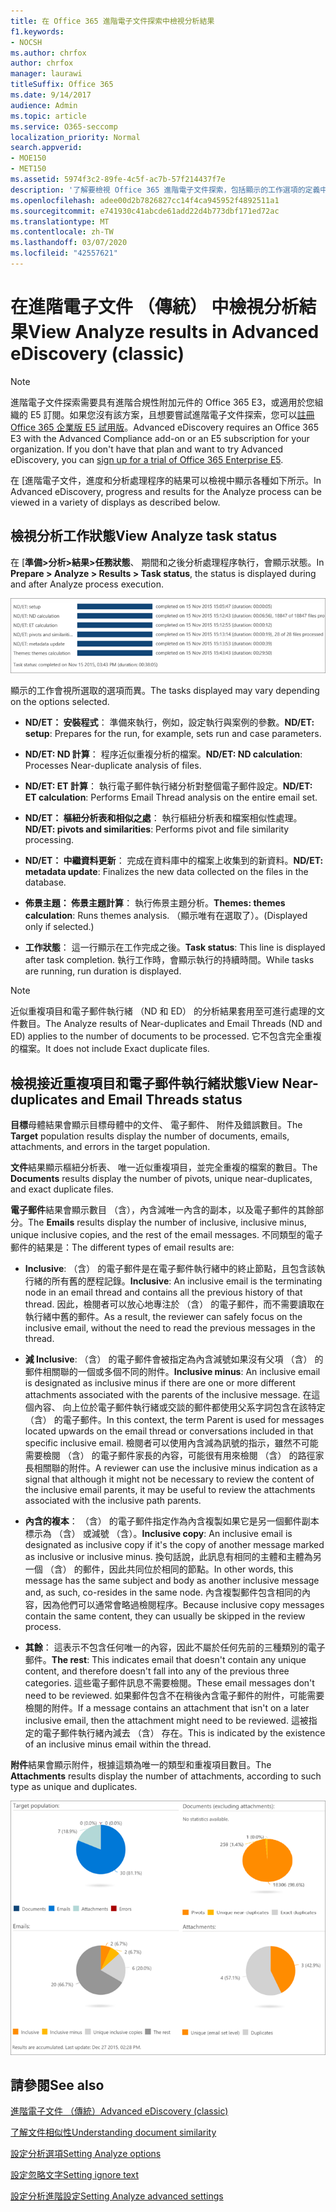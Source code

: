 ```yaml
---
title: 在 Office 365 進階電子文件探索中檢視分析結果
f1.keywords:
- NOCSH
ms.author: chrfox
author: chrfox
manager: laurawi
titleSuffix: Office 365
ms.date: 9/14/2017
audience: Admin
ms.topic: article
ms.service: O365-seccomp
localization_priority: Normal
search.appverid:
- MOE150
- MET150
ms.assetid: 5974f3c2-89fe-4c5f-ac7b-57f214437f7e
description: '了解要檢視 Office 365 進階電子文件探索，包括顯示的工作選項的定義中的分析處理的結果。  '
ms.openlocfilehash: adee00d2b7826827cc14f4ca945952f4892511a1
ms.sourcegitcommit: e741930c41abcde61add22d4b773dbf171ed72ac
ms.translationtype: MT
ms.contentlocale: zh-TW
ms.lasthandoff: 03/07/2020
ms.locfileid: "42557621"
---
```

# <a name="view-analyze-results-in-advanced-ediscovery-classic"></a><span data-ttu-id="5d991-103">在進階電子文件 （傳統） 中檢視分析結果</span><span class="sxs-lookup"><span data-stu-id="5d991-103">View Analyze results in Advanced eDiscovery (classic)</span></span>

> [!NOTE]
> <span data-ttu-id="5d991-p101">進階電子文件探索需要具有進階合規性附加元件的 Office 365 E3，或適用於您組織的 E5 訂閱。如果您沒有該方案，且想要嘗試進階電子文件探索，您可以[註冊 Office 365 企業版 E5 試用版](https://go.microsoft.com/fwlink/p/?LinkID=698279)。</span><span class="sxs-lookup"><span data-stu-id="5d991-p101">Advanced eDiscovery requires an Office 365 E3 with the Advanced Compliance add-on or an E5 subscription for your organization. If you don't have that plan and want to try Advanced eDiscovery, you can [sign up for a trial of Office 365 Enterprise E5](https://go.microsoft.com/fwlink/p/?LinkID=698279).</span></span> 
  
<span data-ttu-id="5d991-106">在 [進階電子文件，進度和分析處理程序的結果可以檢視中顯示各種如下所示。</span><span class="sxs-lookup"><span data-stu-id="5d991-106">In Advanced eDiscovery, progress and results for the Analyze process can be viewed in a variety of displays as described below.</span></span>
  
## <a name="view-analyze-task-status"></a><span data-ttu-id="5d991-107">檢視分析工作狀態</span><span class="sxs-lookup"><span data-stu-id="5d991-107">View Analyze task status</span></span>

<span data-ttu-id="5d991-108">在 [**準備\>分析\>結果\>任務狀態**、 期間和之後分析處理程序執行，會顯示狀態。</span><span class="sxs-lookup"><span data-stu-id="5d991-108">In **Prepare \> Analyze \> Results \> Task status**, the status is displayed during and after Analyze process execution.</span></span> 
  
![分析工作狀態](../media/d0372978-ce08-4f4e-a1fc-aa918ae44364.png)
  
<span data-ttu-id="5d991-110">顯示的工作會視所選取的選項而異。</span><span class="sxs-lookup"><span data-stu-id="5d991-110">The tasks displayed may vary depending on the options selected.</span></span> 
  
- <span data-ttu-id="5d991-111">**ND/ET： 安裝程式**： 準備來執行，例如，設定執行與案例的參數。</span><span class="sxs-lookup"><span data-stu-id="5d991-111">**ND/ET: setup**: Prepares for the run, for example, sets run and case parameters.</span></span>
    
- <span data-ttu-id="5d991-112">**ND/ET: ND 計算**： 程序近似重複分析的檔案。</span><span class="sxs-lookup"><span data-stu-id="5d991-112">**ND/ET: ND calculation**: Processes Near-duplicate analysis of files.</span></span>
    
- <span data-ttu-id="5d991-113">**ND/ET: ET 計算**： 執行電子郵件執行緒分析對整個電子郵件設定。</span><span class="sxs-lookup"><span data-stu-id="5d991-113">**ND/ET: ET calculation**: Performs Email Thread analysis on the entire email set.</span></span>
    
- <span data-ttu-id="5d991-114">**ND/ET： 樞紐分析表和相似之處**： 執行樞紐分析表和檔案相似性處理。</span><span class="sxs-lookup"><span data-stu-id="5d991-114">**ND/ET: pivots and similarities**: Performs pivot and file similarity processing.</span></span>
    
- <span data-ttu-id="5d991-115">**ND/ET： 中繼資料更新**： 完成在資料庫中的檔案上收集到的新資料。</span><span class="sxs-lookup"><span data-stu-id="5d991-115">**ND/ET: metadata update**: Finalizes the new data collected on the files in the database.</span></span>
    
- <span data-ttu-id="5d991-116">**佈景主題： 佈景主題計算**： 執行佈景主題分析。</span><span class="sxs-lookup"><span data-stu-id="5d991-116">**Themes: themes calculation**: Runs themes analysis.</span></span> <span data-ttu-id="5d991-117">（顯示唯有在選取了）。</span><span class="sxs-lookup"><span data-stu-id="5d991-117">(Displayed only if selected.)</span></span>
    
- <span data-ttu-id="5d991-118">**工作狀態**： 這一行顯示在工作完成之後。</span><span class="sxs-lookup"><span data-stu-id="5d991-118">**Task status**: This line is displayed after task completion.</span></span> <span data-ttu-id="5d991-119">執行工作時，會顯示執行的持續時間。</span><span class="sxs-lookup"><span data-stu-id="5d991-119">While tasks are running, run duration is displayed.</span></span>
    
> [!NOTE]
> <span data-ttu-id="5d991-120">近似重複項目和電子郵件執行緒 （ND 和 ED） 的分析結果套用至可進行處理的文件數目。</span><span class="sxs-lookup"><span data-stu-id="5d991-120">The Analyze results of Near-duplicates and Email Threads (ND and ED) applies to the number of documents to be processed.</span></span> <span data-ttu-id="5d991-121">它不包含完全重複的檔案。</span><span class="sxs-lookup"><span data-stu-id="5d991-121">It does not include Exact duplicate files.</span></span> 
  
## <a name="view-near-duplicates-and-email-threads-status"></a><span data-ttu-id="5d991-122">檢視接近重複項目和電子郵件執行緒狀態</span><span class="sxs-lookup"><span data-stu-id="5d991-122">View Near-duplicates and Email Threads status</span></span>

<span data-ttu-id="5d991-123">**目標**母體結果會顯示目標母體中的文件、 電子郵件、 附件及錯誤數目。</span><span class="sxs-lookup"><span data-stu-id="5d991-123">The **Target** population results display the number of documents, emails, attachments, and errors in the target population.</span></span> 
  
<span data-ttu-id="5d991-124">**文件**結果顯示樞紐分析表、 唯一近似重複項目，並完全重複的檔案的數目。</span><span class="sxs-lookup"><span data-stu-id="5d991-124">The **Documents** results display the number of pivots, unique near-duplicates, and exact duplicate files.</span></span> 
  
<span data-ttu-id="5d991-125">**電子郵件**結果會顯示數目 （含），內含減唯一內含的副本，以及電子郵件的其餘部分。</span><span class="sxs-lookup"><span data-stu-id="5d991-125">The **Emails** results display the number of inclusive, inclusive minus, unique inclusive copies, and the rest of the email messages.</span></span> <span data-ttu-id="5d991-126">不同類型的電子郵件的結果是：</span><span class="sxs-lookup"><span data-stu-id="5d991-126">The different types of email results are:</span></span> 
  
- <span data-ttu-id="5d991-127">**Inclusive**: （含） 的電子郵件是在電子郵件執行緒中的終止節點，且包含該執行緒的所有舊的歷程記錄。</span><span class="sxs-lookup"><span data-stu-id="5d991-127">**Inclusive**: An inclusive email is the terminating node in an email thread and contains all the previous history of that thread.</span></span> <span data-ttu-id="5d991-128">因此，檢閱者可以放心地專注於 （含） 的電子郵件，而不需要讀取在執行緒中舊的郵件。</span><span class="sxs-lookup"><span data-stu-id="5d991-128">As a result, the reviewer can safely focus on the inclusive email, without the need to read the previous messages in the thread.</span></span> 
    
- <span data-ttu-id="5d991-129">**減 Inclusive**: （含） 的電子郵件會被指定為內含減號如果沒有父項 （含） 的郵件相關聯的一個或多個不同的附件。</span><span class="sxs-lookup"><span data-stu-id="5d991-129">**Inclusive minus**: An inclusive email is designated as inclusive minus if there are one or more different attachments associated with the parents of the inclusive message.</span></span> <span data-ttu-id="5d991-130">在這個內容、 向上位於電子郵件執行緒或交談的郵件都使用父系字詞包含在該特定 （含） 的電子郵件。</span><span class="sxs-lookup"><span data-stu-id="5d991-130">In this context, the term Parent is used for messages located upwards on the email thread or conversations included in that specific inclusive email.</span></span> <span data-ttu-id="5d991-131">檢閱者可以使用內含減為訊號的指示，雖然不可能需要檢閱 （含） 的電子郵件家長的內容，可能很有用來檢閱 （含） 的路徑家長相關聯的附件。</span><span class="sxs-lookup"><span data-stu-id="5d991-131">A reviewer can use the inclusive minus indication as a signal that although it might not be necessary to review the content of the inclusive email parents, it may be useful to review the attachments associated with the inclusive path parents.</span></span> 
    
- <span data-ttu-id="5d991-132">**內含的複本**： （含） 的電子郵件指定作為內含複製如果它是另一個郵件副本標示為 （含） 或減號 （含）。</span><span class="sxs-lookup"><span data-stu-id="5d991-132">**Inclusive copy**: An inclusive email is designated as inclusive copy if it's the copy of another message marked as inclusive or inclusive minus.</span></span> <span data-ttu-id="5d991-133">換句話說，此訊息有相同的主體和主體為另一個 （含） 的郵件，因此共同位於相同的節點。</span><span class="sxs-lookup"><span data-stu-id="5d991-133">In other words, this message has the same subject and body as another inclusive message and, as such, co-resides in the same node.</span></span> <span data-ttu-id="5d991-134">內含複製郵件包含相同的內容，因為他們可以通常會略過檢閱程序。</span><span class="sxs-lookup"><span data-stu-id="5d991-134">Because inclusive copy messages contain the same content, they can usually be skipped in the review process.</span></span> 
    
- <span data-ttu-id="5d991-135">**其餘**： 這表示不包含任何唯一的內容，因此不屬於任何先前的三種類別的電子郵件。</span><span class="sxs-lookup"><span data-stu-id="5d991-135">**The rest**: This indicates email that doesn't contain any unique content, and therefore doesn't fall into any of the previous three categories.</span></span> <span data-ttu-id="5d991-136">這些電子郵件訊息不需要檢閱。</span><span class="sxs-lookup"><span data-stu-id="5d991-136">These email messages don't need to be reviewed.</span></span> <span data-ttu-id="5d991-137">如果郵件包含不在稍後內含電子郵件的附件，可能需要檢閱的附件。</span><span class="sxs-lookup"><span data-stu-id="5d991-137">If a message contains an attachment that isn't on a later inclusive email, then the attachment might need to be reviewed.</span></span> <span data-ttu-id="5d991-138">這被指定的電子郵件執行緒內減去 （含） 存在。</span><span class="sxs-lookup"><span data-stu-id="5d991-138">This is indicated by the existence of an inclusive minus email within the thread.</span></span>
    
<span data-ttu-id="5d991-139">**附件**結果會顯示附件，根據這類為唯一的類型和重複項目數目。</span><span class="sxs-lookup"><span data-stu-id="5d991-139">The **Attachments** results display the number of attachments, according to such type as unique and duplicates.</span></span> 
  
![近似重複項目和電子郵件執行緒](../media/54491303-0ee3-4739-b42e-d1ee486842fd.png)
  
## <a name="see-also"></a><span data-ttu-id="5d991-141">請參閱</span><span class="sxs-lookup"><span data-stu-id="5d991-141">See also</span></span>

[<span data-ttu-id="5d991-142">進階電子文件 （傳統）</span><span class="sxs-lookup"><span data-stu-id="5d991-142">Advanced eDiscovery (classic)</span></span>](office-365-advanced-ediscovery.md)
  
[<span data-ttu-id="5d991-143">了解文件相似性</span><span class="sxs-lookup"><span data-stu-id="5d991-143">Understanding document similarity</span></span>](understand-document-similarity-in-advanced-ediscovery.md)
  
[<span data-ttu-id="5d991-144">設定分析選項</span><span class="sxs-lookup"><span data-stu-id="5d991-144">Setting Analyze options</span></span>](set-analyze-options-in-advanced-ediscovery.md)
  
[<span data-ttu-id="5d991-145">設定忽略文字</span><span class="sxs-lookup"><span data-stu-id="5d991-145">Setting ignore text</span></span>](set-ignore-text-in-advanced-ediscovery.md)
  
[<span data-ttu-id="5d991-146">設定分析進階設定</span><span class="sxs-lookup"><span data-stu-id="5d991-146">Setting Analyze advanced settings</span></span>](view-analyze-results-in-advanced-ediscovery.md)

